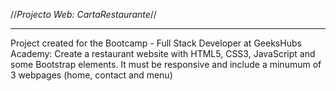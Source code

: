 //*Projecto Web: CartaRestaurante*//
***
Project created for the Bootcamp - Full Stack Developer at GeeksHubs Academy: Create a restaurant website with HTML5, CSS3, JavaScript and some Bootstrap elements. It must be responsive and include a minumum of 3 webpages (home, contact and menu)